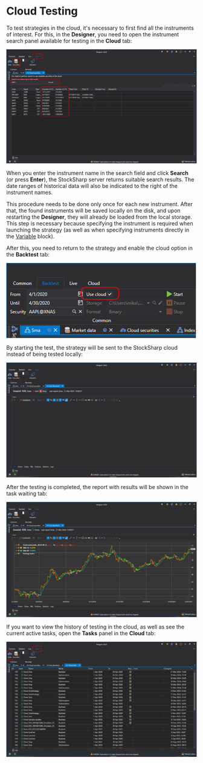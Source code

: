 # Cloud Testing

To test strategies in the cloud, it's necessary to first find all the instruments of interest. For this, in the **Designer**, you need to open the instrument search panel available for testing in the **Cloud** tab:

![Designer_Backtest_Cloud_01](../../../images/designer_backtest_cloud_01.png)

When you enter the instrument name in the search field and click **Search** (or press **Enter**), the StockSharp server returns suitable search results. The date ranges of historical data will also be indicated to the right of the instrument names.

This procedure needs to be done only once for each new instrument. After that, the found instruments will be saved locally on the disk, and upon restarting the **Designer**, they will already be loaded from the local storage. This step is necessary because specifying the instrument is required when launching the strategy (as well as when specifying instruments directly in the [Variable](../strategies/using_visual_designer/elements/data_sources/variable.md) block).

After this, you need to return to the strategy and enable the cloud option in the **Backtest** tab:

![Designer_Backtest_Cloud_00](../../../images/designer_backtest_cloud_00.png)

By starting the test, the strategy will be sent to the StockSharp cloud instead of being tested locally:

![Designer_Backtest_Cloud_02](../../../images/designer_backtest_cloud_02.png)

After the testing is completed, the report with results will be shown in the task waiting tab:

![Designer_Backtest_Cloud_03](../../../images/designer_backtest_cloud_03.png)

If you want to view the history of testing in the cloud, as well as see the current active tasks, open the **Tasks** panel in the **Cloud** tab:

![Designer_Backtest_Cloud_04](../../../images/designer_backtest_cloud_04.png)